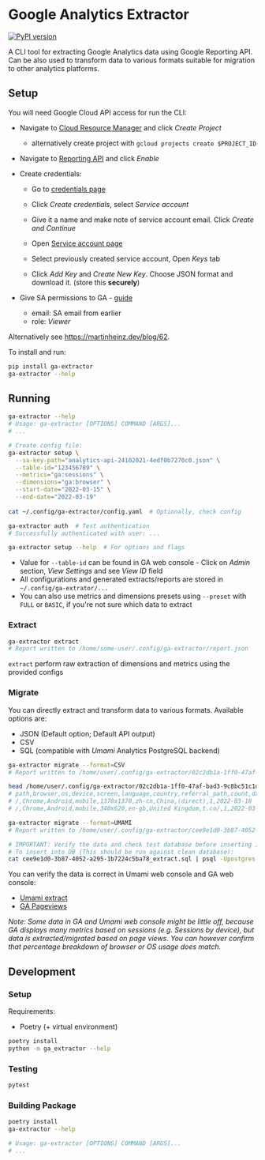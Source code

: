 # Google Analytics Extractor

[![PyPI version](https://badge.fury.io/py/ga-extractor.svg)](https://badge.fury.io/py/ga-extractor)

A CLI tool for extracting Google Analytics data using Google Reporting API. Can be also used to transform data to various formats suitable for migration to other analytics platforms.

## Setup

You will need Google Cloud API access for run the CLI:

- Navigate to [Cloud Resource Manager](https://console.cloud.google.com/cloud-resource-manager) and click _Create Project_
    - alternatively create project with `gcloud projects create $PROJECT_ID`
- Navigate to [Reporting API](https://console.cloud.google.com/apis/library/analyticsreporting.googleapis.com) and click _Enable_
- Create credentials:
    - Go to [credentials page](https://console.cloud.google.com/apis/credentials)
    - Click _Create credentials_, select _Service account_
    - Give it a name and make note of service account email. Click _Create and Continue_

    - Open [Service account page](https://console.cloud.google.com/iam-admin/serviceaccounts)
    - Select previously created service account, Open _Keys_ tab
    - Click _Add Key_ and _Create New Key_. Choose JSON format and download it. (store this **securely**)

- Give SA permissions to GA - [guide](https://support.google.com/analytics/answer/1009702#Add)
    - email: SA email from earlier
    - role: _Viewer_
  
Alternatively see <https://martinheinz.dev/blog/62>.

To install and run:

```bash
pip install ga-extractor
ga-extractor --help
```
  
## Running

```bash
ga-extractor --help
# Usage: ga-extractor [OPTIONS] COMMAND [ARGS]...
# ...

# Create config file:
ga-extractor setup \
  --sa-key-path="analytics-api-24102021-4edf0b7270c0.json" \
  --table-id="123456789" \
  --metrics="ga:sessions" \
  --dimensions="ga:browser" \
  --start-date="2022-03-15" \
  --end-date="2022-03-19"
  
cat ~/.config/ga-extractor/config.yaml  # Optionally, check config

ga-extractor auth  # Test authentication
# Successfully authenticated with user: ...

ga-extractor setup --help  # For options and flags
```

- Value for `--table-id` can be found in GA web console - Click on _Admin_ section, _View Settings_ and see _View ID_ field
- All configurations and generated extracts/reports are stored in `~/.config/ga-extrator/...`
- You can also use metrics and dimensions presets using `--preset` with `FULL` or `BASIC`, if you're not sure which data to extract

### Extract

```bash
ga-extractor extract
# Report written to /home/some-user/.config/ga-extractor/report.json
```

`extract` perform raw extraction of dimensions and metrics using the provided configs

### Migrate

You can directly extract and transform data to various formats. Available options are:

- JSON (Default option; Default API output)
- CSV
- SQL (compatible with _Umami_ Analytics PostgreSQL backend)

```bash
ga-extractor migrate --format=CSV
# Report written to /home/user/.config/ga-extractor/02c2db1a-1ff0-47af-bad3-9c8bc51c1d13_extract.csv

head /home/user/.config/ga-extractor/02c2db1a-1ff0-47af-bad3-9c8bc51c1d13_extract.csv
# path,browser,os,device,screen,language,country,referral_path,count,date
# /,Chrome,Android,mobile,1370x1370,zh-cn,China,(direct),1,2022-03-18
# /,Chrome,Android,mobile,340x620,en-gb,United Kingdom,t.co/,1,2022-03-18

ga-extractor migrate --format=UMAMI
# Report written to /home/user/.config/ga-extractor/cee9e1d0-3b87-4052-a295-1b7224c5ba78_extract.sql

# IMPORTANT: Verify the data and check test database before inserting into production instance 
# To insert into DB (This should be run against clean database):
cat cee9e1d0-3b87-4052-a295-1b7224c5ba78_extract.sql | psql -Upostgres -a some-db
```

You can verify the data is correct in Umami web console and GA web console:

- [Umami extract](./assets/umami-migration.png)
- [GA Pageviews](./assets/ga-pageviews.png)

_Note: Some data in GA and Umami web console might be little off, because GA displays many metrics based on sessions (e.g. Sessions by device), but data is extracted/migrated based on page views. You can however confirm that percentage breakdown of browser or OS usage does match._

## Development

### Setup

Requirements:

- Poetry (+ virtual environment)

```bash
poetry install
python -m ga_extractor --help
```

### Testing

```bash
pytest
```

### Building Package

```bash
poetry install
ga-extractor --help

# Usage: ga-extractor [OPTIONS] COMMAND [ARGS]...
# ...
```
